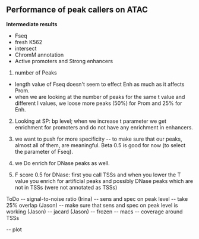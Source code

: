 Performance of peak callers on ATAC
----------------------------------------------

**Intermediate results**

- Fseq
- fresh K562
- intersect
- ChromM annotation
- Active promoters and Strong enhancers

1) number of Peaks

- length value of Fseq doesn't seem to effect Enh as much as it affects Prom.
- when we are looking at the number of peaks for the same t value and different
  l values, we loose more peaks (50%) for Prom and 25% for Enh.

2) Looking at SP: bp level; when we increase t parameter we get enrichment for
promoters and do not have any enrichment in enhancers.

3) we want to push for more specificity -- to make sure that our peaks, almost
all of them, are meaningful. Beta 0.5 is good for now (to select the parameter
of Fseq).

4) we Do enrich for DNase peaks as well.

5) F score 0.5 for DNase: first you call TSSs and when you lower the T value
you enrich for artificial peaks and possibly DNase peaks which are not in TSSs
(were not annotated as TSSs)



ToDo
-- signal-to-noise ratio (Irina)
-- sens and spec on peak level -- take 25% overlap (Jason)
-- make sure that sens and spec on peak level is working (Jason)
-- jacard (Jason)
-- frozen
-- macs
-- coverage around TSSs

-- plot


